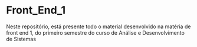 # Front_End_1
Neste repositório, está presente todo o material desenvolvido na matéria de front end 1, do primeiro semestre do curso de Análise e Desenvolvimento de Sistemas
